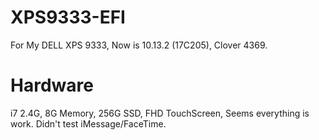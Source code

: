 # XPS9333-EFI

For My DELL XPS 9333, Now is 10.13.2 (17C205), Clover 4369.

# Hardware

i7 2.4G, 8G Memory, 256G SSD, FHD TouchScreen, Seems everything is work. Didn't test iMessage/FaceTime.